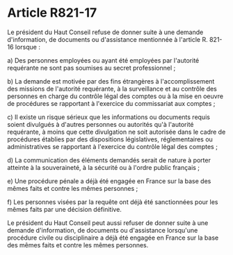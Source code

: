 # Article R821-17

Le président du Haut Conseil refuse de donner suite à une demande d'information, de documents ou d'assistance mentionnée à l'article R. 821-16 lorsque :

a) Des personnes employées ou ayant été employées par l'autorité requérante ne sont pas soumises au secret professionnel ;

b) La demande est motivée par des fins étrangères à l'accomplissement des missions de l'autorité requérante, à la surveillance et au contrôle des personnes en charge du contrôle légal des comptes ou à la mise en oeuvre de procédures se rapportant à l'exercice du commissariat aux comptes ;

c) Il existe un risque sérieux que les informations ou documents requis soient divulgués à d'autres personnes ou autorités qu'à l'autorité requérante, à moins que cette divulgation ne soit autorisée dans le cadre de procédures établies par des dispositions législatives, réglementaires ou administratives se rapportant à l'exercice du contrôle légal des comptes ;

d) La communication des éléments demandés serait de nature à porter atteinte à la souveraineté, à la sécurité ou à l'ordre public français ;

e) Une procédure pénale a déjà été engagée en France sur la base des mêmes faits et contre les mêmes personnes ;

f) Les personnes visées par la requête ont déjà été sanctionnées pour les mêmes faits par une décision définitive.

Le président du Haut Conseil peut aussi refuser de donner suite à une demande d'information, de documents ou d'assistance lorsqu'une procédure civile ou disciplinaire a déjà été engagée en France sur la base des mêmes faits et contre les mêmes personnes.
